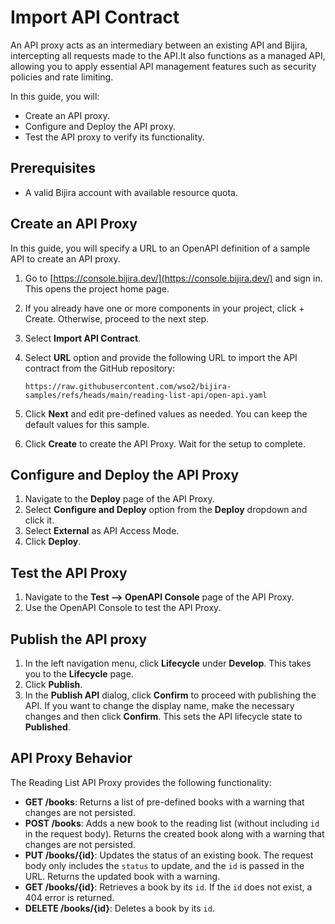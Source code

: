 # Import API Contract

An API proxy acts as an intermediary between an existing API and Bijira, intercepting all requests made to the API.It also functions as a managed API, allowing you to apply essential API management features such as security policies and rate limiting.

In this guide, you will:

- Create an API proxy.
- Configure and Deploy the API proxy.
- Test the API proxy to verify its functionality.

## Prerequisites

- A valid Bijira account with available resource quota.

## Create an API Proxy

In this guide, you will specify a URL to an OpenAPI definition of a sample API to create an API proxy.

1. Go to [https://console.bijira.dev/](https://console.bijira.dev/) and sign in. This opens the project home page.
2. If you already have one or more components in your project, click + Create. Otherwise, proceed to the next step.
3. Select **Import API Contract**.
4. Select **URL** option and provide the following URL to import the API contract from the GitHub repository:

   ```text
   https://raw.githubusercontent.com/wso2/bijira-samples/refs/heads/main/reading-list-api/open-api.yaml
   ```

5. Click **Next** and edit pre-defined values as needed. You can keep the default values for this sample.
6. Click **Create** to create the API Proxy. Wait for the setup to complete.

## Configure and Deploy the API Proxy

1. Navigate to the **Deploy** page of the API Proxy.
2. Select **Configure and Deploy** option from the **Deploy** dropdown and click it.
3. Select **External** as API Access Mode.
4. Click **Deploy**.

## Test the API Proxy

1. Navigate to the **Test --> OpenAPI Console** page of the API Proxy.
2. Use the OpenAPI Console to test the API Proxy.

## Publish the API proxy

1. In the left navigation menu, click **Lifecycle** under **Develop**. This takes you to the **Lifecycle** page.
2. Click **Publish**.
3. In the **Publish API** dialog, click **Confirm** to proceed with publishing the API. If you want to change the display name, make the necessary changes and then click **Confirm**. This sets the API lifecycle state to **Published**.

## API Proxy Behavior

The Reading List API Proxy provides the following functionality:

- **GET /books**: Returns a list of pre-defined books with a warning that changes are not persisted.
- **POST /books**: Adds a new book to the reading list (without including `id` in the request body). Returns the created book along with a warning that changes are not persisted.
- **PUT /books/{id}**: Updates the status of an existing book. The request body only includes the `status` to update, and the `id` is passed in the URL. Returns the updated book with a warning.
- **GET /books/{id}**: Retrieves a book by its `id`. If the `id` does not exist, a 404 error is returned.
- **DELETE /books/{id}**: Deletes a book by its `id`.
